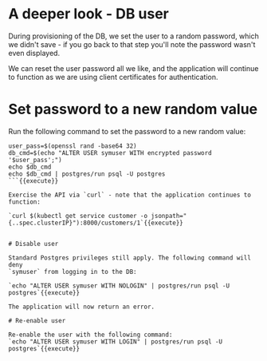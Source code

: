 # A deeper look - DB user

During provisioning of the DB, we set the user to a random password, which
we didn't save - if you go back to that step you'll note the password wasn't
even displayed.

We can reset the user password all we like, and the application will continue
to function as we are using client certificates for authentication.

# Set password to a new random value

Run the following command to set the password to a new random value:

```
user_pass=$(openssl rand -base64 32)
db_cmd=$(echo "ALTER USER symuser WITH encrypted password '$user_pass';")
echo $db_cmd
echo $db_cmd | postgres/run psql -U postgres
```{{execute}}

Exercise the API via `curl` - note that the application continues to function:

`curl $(kubectl get service customer -o jsonpath="{..spec.clusterIP}"):8000/customers/1`{{execute}}


# Disable user

Standard Postgres privileges still apply. The following command will deny
`symuser` from logging in to the DB:

`echo "ALTER USER symuser WITH NOLOGIN" | postgres/run psql -U postgres`{{execute}}

The application will now return an error.

# Re-enable user

Re-enable the user with the following command:
`echo "ALTER USER symuser WITH LOGIN" | postgres/run psql -U postgres`{{execute}}


